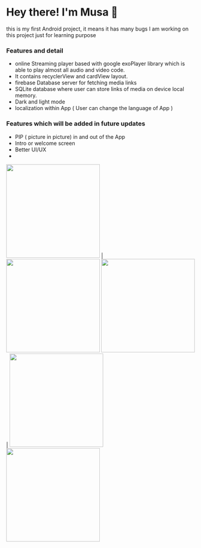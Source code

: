 <h1> Hey there! I'm Musa 👋 </h1>
this is my first Android project, it means it has many bugs 
I am working on this project just for learning purpose 
<h3> Features and detail </h3>

- online Streaming player based with google exoPlayer library which is able to play almost all audio and video code.
- It contains recyclerView and cardView layout.
- firebase  Database server for fetching media links
- SQLite database where user can store links of media on device local memory.
-  Dark and light mode
-  localization within App ( User can change the language of App )

<h3> Features which will be added in future updates </h3>

- PIP ( picture in picture) in and out of the App
- Intro or welcome screen
- Better UI/UX
- 
<img src="https://github.com/forotan1/LiveTVStreamer/blob/master/Screenshot_20230710-174732.png" width="250"> | <img src="https://github.com/forotan1/LiveTVStreamer/blob/master/Screenshot_20230710-174810.png" width="250">
<img src="https://github.com/forotan1/LiveTVStreamer/blob/master/Screenshot_20230710-174949.png" width="250"> | <img src="https://github.com/forotan1/LiveTVStreamer/blob/master/Screenshot_20230710-174849.png" width="250">
<img src="https://github.com/forotan1/LiveTVStreamer/blob/master/Screenshot_20230710-175004.png" width="250">

